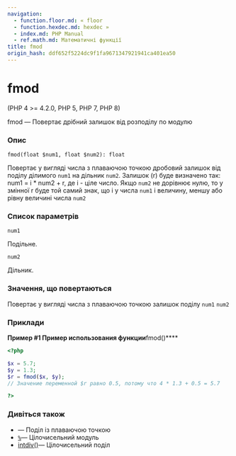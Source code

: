 ```yaml
---
navigation:
  - function.floor.md: « floor
  - function.hexdec.md: hexdec »
  - index.md: PHP Manual
  - ref.math.md: Математичні функції
title: fmod
origin_hash: ddf652f5224dc9f1fa9671347921941ca401ea50
---
```

# fmod

(PHP 4 >= 4.2.0, PHP 5, PHP 7, PHP 8)

fmod — Повертає дрібний залишок від розподілу по модулю

### Опис

```methodsynopsis
fmod(float $num1, float $num2): float
```

Повертає у вигляді числа з плаваючою точкою дробовий залишок від поділу ділимого `num1` на дільник `num2`. Залишок (r) буде визначено так: num1 = i \* num2 + r, де i - ціле число. Якщо `num2` не дорівнює нулю, то у змінної r буде той самий знак, що і у числа `num1` і величину, меншу або рівну величині числа `num2`

### Список параметрів

`num1`

Подільне.

`num2`

Дільник.

### Значення, що повертаються

Повертає у вигляді числа з плаваючою точкою залишок поділу `num1` `num2`

### Приклади

**Пример #1 Пример использования функции**fmod()\*\*\*\*

```php
<?php

$x = 5.7;
$y = 1.3;
$r = fmod($x, $y);
// Значение переменной $r равно 0.5, потому что 4 * 1.3 + 0.5 = 5.7

?>
```

### Дивіться також

-   [](language.operators.arithmetic.md)— Поділ із плаваючою точкою
-   [`%`](language.operators.arithmetic.md)— Цілочисельний модуль
-   [intdiv()](function.intdiv.md)— Цілочисельний поділ
